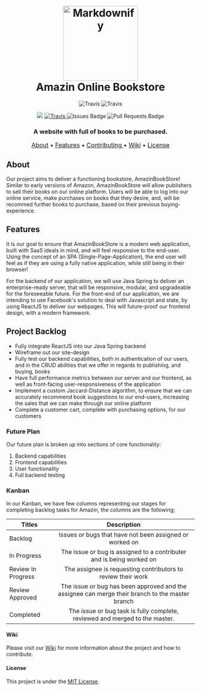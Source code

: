 <h1 align="center">
  <br>
  <img src="https://static.wikia.nocookie.net/minecraft_gamepedia/images/3/31/Enchanting_Table.gif/revision/latest/scale-to-width-down/150?cb=20191023233902" alt="Markdownify" width="200">
  <br>
  Amazin Online  Bookstore
  <br>
</h1>



<p align="center">
    <a>
        <img src="https://forthebadge.com/images/badges/built-with-love.svg" alt="Travis">
    </a>
    <a>
        <img src="https://forthebadge.com/images/badges/made-with-java.svg" alt="Travis">
  </a>
</p>



<p align="center">
    <a>
        <img src="https://img.shields.io/github/last-commit/MuneebNasir/Amazin-online-bookstore-OA">
    </a>
    <a href="https://travis-ci.com/MuneebNasir/Amazin-online-bookstore-OA">
        <img src="https://travis-ci.com/MuneebNasir/Amazin-online-bookstore-OA.svg?branch=master" alt="Travis">
    </a>
    <a>
        <img src="https://img.shields.io/github/issues/MuneebNasir/Amazin-online-bookstore-OA" alt="Issues Badge"/>
    </a>
    <a>
        <img src="https://img.shields.io/github/issues-pr/MuneebNasir/Amazin-online-bookstore-OA" alt="Pull Requests Badge"/>
    </a>
</p>



<h3 align="center">A website with full of books to be purchased.</h3>
<p align="center" style="font-size:115%;">
    <a href="#about">About</a> •
    <a href="#features">Features</a> •
    <a href="#contributing">Contributing </a> •
    <a href="#wiki">Wiki</a> •
    <a href="#license">License</a>
</p>


## About

Our project aims to deliver a functioning bookstore, AmazinBookStore! Similar to early versions of Amazon, AmazinBookStore will allow publishers to sell their books on our online platform. Users will be able to log into our online service, make purchases on books that they desire, and, will be recommed further books to purchase, based on their previous buying-experience. 

## Features

It is our goal to ensure that AmazinBookStore is a modern web application, built with SaaS ideals in mind, and will feel responsive to the end-user. Using the concept of an SPA (Single-Page-Application), the end user will feel as if they are using a fully native application, while still being in their  browser!

For the backend of our application, we will use Java Spring to deliver an enterprise-ready server, that will be responsive, modular, and upgradeable for the foreseeable future. For the front-end of our application, we are intending to use Facebook's solution to deal with Javascript and state, by using ReactJS to deliver our webpages. This will future-proof our frontend design, with a modern framework.  

## Project Backlog

- Fully integrate ReactJS into our Java Spring backend 
- Wireframe out our site-design
- Fully test our backend capabilities, both in authentication of our users, and in the CRUD abilities that we offer in regards to publishing, and buying, books
- Have full performance metrics between our server and our frontend, as well as front-facing user-responsiveness of the application
- Implement a custom Jaccard-Distance algorithm, to ensure that we can accurately recommend book suggestions to our end-users, increasing the sales that we can make through our online platform 
- Complete a customer cart, complete with purchasing options, for our customers 

### Future Plan

Our future plan is broken up into sections of core functionality: 
  1. Backend capabilities 
  2. Frontend capabilities
  3. User functionality
  4. Full backend testing

### Kanban
In our Kanban, we have few columns representing our stages for completing backlog tasks for Amazin, the columns are the following;

 | Titles        | Description   | 
| ------------- |:-------------:| 
| Backlog      | Issues or bugs that have not been assigned or worked on | 
| In Progress     | The issue or bug is assigned to a contributer and is being worked on      |  
| Review In Progress | The assignee is requesting contributors to review their work     | 
| Review Approved | The issue or bug has been approved and the assignee can merge their branch to the master branch     | 
| Completed | The issue or bug task is fully complete, reviewed and merged to the master.    | 



#### Wiki
Please visit our [Wiki](https://github.com/MuneebNasir/Amazin-online-bookstore-OA/wiki) for more information about the project and how to contribute.

#### License
This project is under the [MIT License](https://github.com/MuneebNasir/Amazin-online-bookstore-OA/blob/master/LICENSE).


